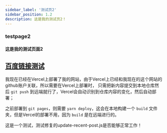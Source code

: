 ```yaml
---
sidebar_label: '测试页2'
sidebar_position: 1.2
description: 这是我的测试页2！
---
```


### testpage2

#### 这是我的测试页面2
## [百度链接测试](https://pan.baidu.com/s/1_NekRw0iiHkXVYvtZUaQvA?pwd=9980 "双镜奇缘")

我现在已经在Vercel上部署了我的网站，由于Vercel上已经和我现在的这个网站的github账户关联，所以需要在Vercel上部署时，
只需把新内容提交到本地仓库然后 `git push` 到远端就行了，Vercel会自动识别到仓库内容的变化，然后自动部署；

之前部署到 `git pages`，则需要 `yarn deploy`，这会在本地构建一个 `build` 文件夹，但是Vercel的部署不用，因为 `build` 是在远端进行的。

这是一个测试，测试修复的update-recent-post.js是否能够正常工作！
